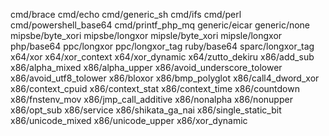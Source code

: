 cmd/brace
cmd/echo
cmd/generic_sh
cmd/ifs
cmd/perl
cmd/powershell_base64
cmd/printf_php_mq
generic/eicar
generic/none
mipsbe/byte_xori
mipsbe/longxor
mipsle/byte_xori
mipsle/longxor
php/base64
ppc/longxor
ppc/longxor_tag
ruby/base64
sparc/longxor_tag
x64/xor
x64/xor_context
x64/xor_dynamic
x64/zutto_dekiru
x86/add_sub
x86/alpha_mixed
x86/alpha_upper
x86/avoid_underscore_tolower
x86/avoid_utf8_tolower
x86/bloxor
x86/bmp_polyglot
x86/call4_dword_xor
x86/context_cpuid
x86/context_stat
x86/context_time
x86/countdown
x86/fnstenv_mov
x86/jmp_call_additive
x86/nonalpha
x86/nonupper
x86/opt_sub
x86/service
x86/shikata_ga_nai
x86/single_static_bit
x86/unicode_mixed
x86/unicode_upper
x86/xor_dynamic